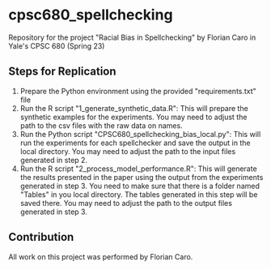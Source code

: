# cpsc680_spellchecking
Repository for the project "Racial Bias in Spellchecking" by Florian Caro in Yale's CPSC 680 (Spring 23)

## Steps for Replication

1. Prepare the Python environment using the provided "requirements.txt" file
2. Run the R script "1_generate_synthetic_data.R": This will prepare the synthetic examples for the experiments. You may need to adjust the path to the csv files with the raw data on names.
3. Run the Python script "CPSC680_spellchecking_bias_local.py": This will run the experiments for each spellchecker and save the output in the local directory. You may need to adjust the path to the input files generated in step 2.
4. Run the R script "2_process_model_performance.R": This will generate the results presented in the paper using the output from the experiments generated in step 3. You need to make sure that there is a folder named "Tables" in you local directory. The tables generated in this step will be saved there. You may need to adjust the path to the output files generated in step 3.

## Contribution
All work on this project was performed by Florian Caro.
